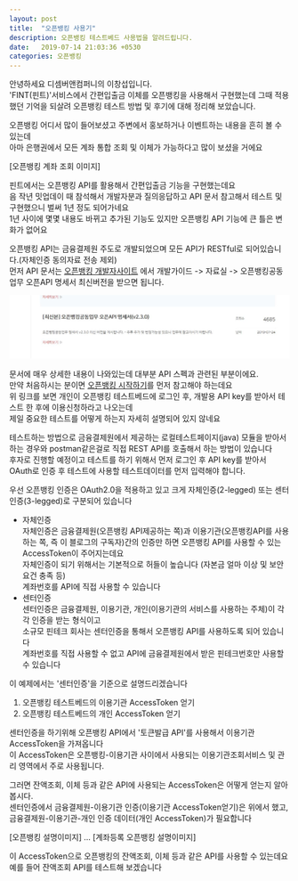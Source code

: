 ```yaml
---
layout: post
title:  "오픈뱅킹 사용기"
description: 오픈뱅킹 테스트베드 사용법을 알려드립니다.
date:   2019-07-14 21:03:36 +0530
categories: 오픈뱅킹
---
```

안녕하세요 디셈버앤컴퍼니의 이창섭입니다.   
'FINT(핀트)'서비스에서 간편입출금 이체를 오픈뱅킹을 사용해서 구현했는데 그때 적용했던 기억을 되살려 오픈뱅킹 테스트 방법 및 후기에 대해 정리해 보았습니다.  

오픈뱅킹 어디서 많이 들어보셨고 주변에서 홍보하거나 이벤트하는 내용을 흔히 볼 수 있는데  
아마 은행권에서 모든 계좌 통합 조회 및 이체가 가능하다고 많이 보셨을 거에요   


[오픈뱅킹 계좌 조회 이미지]

핀트에서는 오픈뱅킹 API를 활용해서 간편입출금 기능을 구현했는데요  
음 작년 밋업데이 때 참석해서 개발자분과 질의응답하고 API 문서 참고해서 테스트 및 구현했으니 벌써 1년 정도 되어가네요   
1년 사이에 몇몇 내용도 바뀌고 추가된 기능도 있지만 오픈뱅킹 API 기능에 큰 틀은 변화가 없어요  

오픈뱅킹 API는 금융결제원 주도로 개발되었으며 모든 API가 RESTful로 되어있습니다.(자체인증 동의자료 전송 제외)   
먼저 API 문서는 [오픈뱅킹 개발자사이트](https://developers.openbanking.or.kr/guide/sdkdownload) 에서 개발가이드 -> 자료실 -> 오픈뱅킹공동업무 오픈API 명세서 최신버전을 받으면 됩니다.   

![api_file_link](/images/cslee/api_file_link.JPG)

문서에 매우 상세한 내용이 나와있는데 대부분 API 스펙과 관련된 부분이에요.   
만약 처음하시는 분이면 [오픈뱅킹 시작하기](https://developers.openbanking.or.kr/guide/start)를 먼저 참고해야 하는데요      
위 링크를 보면 개인이 오픈뱅킹 테스트베드에 로그인 후, 개발용 API key를 받아서 테스트 한 후에 이용신청하라고 나오는데   
제일 중요한 테스트를 어떻게 하는지 자세히 설명되어 있지 않네요   

테스트하는 방법으로 금융결제원에서 제공하는 로컬테스트페이지(java) 모듈을 받아서 하는 경우와 postman같은걸로 직접 REST API를 호출해서 하는 방법이 있습니다   
후자로 진행할 예정이고 테스트를 하기 위해서 먼저 로그인 후 API key를 받아서 OAuth로 인증 후 테스트에 사용할 테스트데이터를 먼저 입력해야 합니다.   

우선 오픈뱅킹 인증은 OAuth2.0을 적용하고 있고 크게 자체인증(2-legged) 또는 센터인증(3-legged)로 구분되어 있습니다  
* 자체인증  
  자체인증은 금융결제원(오픈뱅킹 API제공하는 쪽)과 이용기관(오픈뱅킹API를 사용하는 쪽, 즉 이 블로그의 구독자)간의 인증만 하면 오픈뱅킹 API를 사용할 수 있는 AccessToken이 주어지는데요  
  자체인증이 되기 위해서는 기본적으로 허들이 높습니다 (자본금 얼마 이상 및 보안요건 충족 등)  
  계좌번호를 API에 직접 사용할 수 있습니다  
* 센터인증  
  센터인증은 금융결제원, 이용기관, 개인(이용기관의 서비스를 사용하는 주체)이 각각 인증을 받는 형식이고  
  소규모 핀테크 회사는 센터인증을 통해서 오픈뱅킹 API를 사용하도록 되어 있습니다  
  계좌번호를 직접 사용할 수 없고 API에 금융결제원에서 받은 핀테크번호만 사용할 수 있습니다  

이 예제에서는 '센터인증'을 기준으로 설명드리겠습니다  
1. 오픈뱅킹 테스트베드의 이용기관 AccessToken 얻기
2. 오픈뱅킹 테스트베드의 개인 AccessToken 얻기  


센터인증을 하기위해 오픈뱅킹 API에서 '토큰발급 API'를 사용해서 이용기관 AccessToken을 가져옵니다  
이 AccessToken은 오픈뱅킹-이용기관 사이에서 사용되는 이용기관조회서비스 및 관리 영역에서 주로 사용됩니다.  

그러면 잔액조회, 이체 등과 같은 API에 사용되는 AccessToken은 어떻게 얻는지 알아봅시다.  
센터인증에서 금융결제원-이용기관 인증(이용기관 AccessToken얻기)은 위에서 했고, 금융결제원-이용기관-개인 인증 데이터(개인 AccessToken)가 필요합니다

[오픈뱅킹 설명이미지]
...
[계좌등록 오픈뱅킹 설명이미지]


이 AccessToken으로 오픈뱅킹의 잔액조회, 이체 등과 같은 API를 사용할 수 있는데요  
예를 들어 잔액조회 API를 테스트해 보겠습니다  






